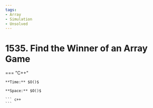 ```yaml
---
tags:
- Array
- Simulation
- Unsolved
---
```



# 1535. Find the Winner of an Array Game

=== "C++"

    **Time:** $O()$

    **Space:** $O()$

    ``` c++
    ```